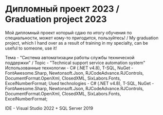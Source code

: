 # Дипломный проект 2023 / Graduation project 2023
Мой дипломный проект который сдаю по итогу обучения по специальности, может кому-то пригодится, пользуйтесь! / 
My graduation project, which I hand over as a result of training in my specialty, can be useful to someone, use it!

Тема - "Система автоматизации работы службы технической поддержки" / Topic - "Technical support service automation system"
Использованные технологии - C# (.NET v4.8), T-SQL, NuGet - FontAwesome.Sharp, Newtonsoft.Json, RJCodeAdvance.RJControls, DocumentFormat.OpenXml, ClosedXML, SixLabors.Fonts, ExcelNumberFormat;
Used technologies - C# (.NET v4.8), T-SQL, NuGet - FontAwesome.Sharp, Newtonsoft.Json, RJCodeAdvance.RJControls, DocumentFormat.OpenXml, ClosedXML, SixLabors.Fonts, ExcelNumberFormat;

IDE - Visual Studio 2022 + SQL Server 2019